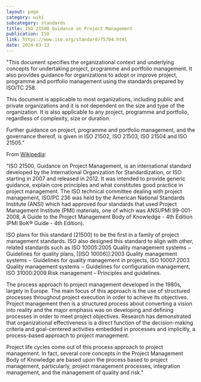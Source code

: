 ```yaml
---
layout: page
category: wiki
subcategory: standards
title: ISO 21500 Guidance on Project Management
publication: ISO
link: https://www.iso.org/standard/75704.html
date: 2024-03-13
---
```


"This document specifies the organizational context and underlying concepts for undertaking project, programme and portfolio management. It also provides guidance for organizations to adopt or improve project, programme and portfolio management using the standards prepared by ISO/TC 258.

This document is applicable to most organizations, including public and private organizations and it is not dependent on the size and type of the organization. It is also applicable to any project, programme and portfolio, regardless of complexity, size or duration.

Further guidance on project, programme and portfolio management, and the governance thereof, is given in ISO 21502, ISO 21503, ISO 21504 and ISO 21505."

From [Wikipedia](https://en.m.wikipedia.org/wiki/ISO_21500):

"ISO 21500, Guidance on Project Management, is an international standard developed by the International Organization for Standardization, or ISO starting in 2007 and released in 2012. It was intended to provide generic guidance, explain core principles and what constitutes good practice in project management. The ISO technical committee dealing with project management, ISO/PC 236 was held by the American National Standards Institute (ANSI) which had approved four standards that used Project Management Institute (PMI) materials, one of which was ANSI/PMI 99-001-2008, A Guide to the Project Management Body of Knowledge - 4th Edition (PMI BoK® Guide - 4th Edition).

ISO plans for this standard (21500) to be the first in a family of project management standards. ISO also designed this standard to align with other, related standards such as ISO 10005:2005 Quality management systems − Guidelines for quality plans, [[ISO 10006]]:2003 Quality management systems − Guidelines for quality management in projects, ISO 10007:2003 Quality management systems − Guidelines for configuration management, ISO 31000:2009 Risk management – Principles and guidelines.

The process approach to project management developed in the 1980s, largely in Europe. The main focus of this approach is the use of structured processes throughout project execution in order to achieve its objectives. Project management then is a structured process about converting a vision into reality and the major emphasis was on developing and defining processes in order to meet project objectives. Research has demonstrated that organizational effectiveness is a direct function of the decision-making criteria and goal-centered activities embedded in processes and implicitly, a process-based approach to project management.

Project life cycles come out of this process approach to project management. In fact, several core concepts in the Project Management Body of Knowledge are based upon the process based to project management, particularly, project management processes, integration management, and the management of quality and risk."
